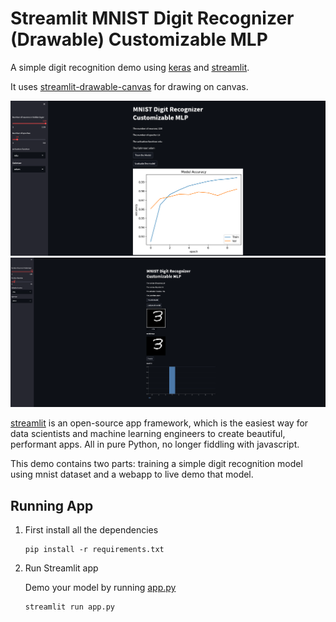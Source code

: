 
# Streamlit MNIST Digit Recognizer (Drawable) Customizable MLP

A simple digit recognition demo using [keras](https://www.tensorflow.org/overview) and [streamlit](https://www.streamlit.io/).

It uses [streamlit-drawable-canvas](https://github.com/andfanilo/streamlit-drawable-canvas) for drawing on canvas.

<img src='https://github.com/jrreda/streamlit-drawable-mnist/blob/main/Screenshot%2001.png'>

<img src='https://github.com/jrreda/streamlit-drawable-mnist/blob/main/Screenshot%2002.png'>

[streamlit](https://www.streamlit.io/) is an open-source app framework, which is the easiest way for data scientists and machine learning engineers to create beautiful, performant apps. All in pure Python, no longer fiddling with javascript.

This demo contains two parts: training a simple digit recognition model using mnist dataset and a webapp to live demo that model.
 
## Running App

1. First install all the dependencies

    ```
    pip install -r requirements.txt
    ```

2. Run Streamlit app

    Demo your model by running [app.py](app.py)

    ```
    streamlit run app.py
    ```
